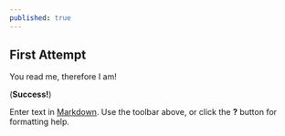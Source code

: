 ```yaml
---
published: true
---
```


## First Attempt

You read me, therefore I am!

(__Success!__)

Enter text in [Markdown](http://daringfireball.net/projects/markdown/). Use the toolbar above, or click the **?** button for formatting help.
